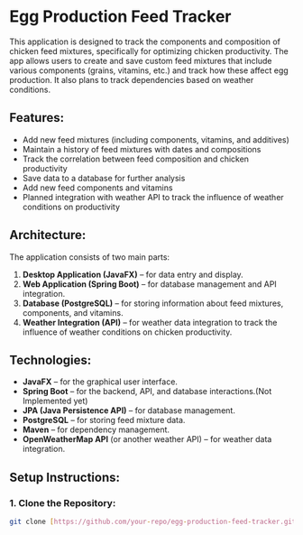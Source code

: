 # Egg Production Feed Tracker

This application is designed to track the components and composition of chicken feed mixtures, specifically for optimizing chicken productivity. The app allows users to create and save custom feed mixtures that include various components (grains, vitamins, etc.) and track how these affect egg production. It also plans to track dependencies based on weather conditions.

## Features:
- Add new feed mixtures (including components, vitamins, and additives)
- Maintain a history of feed mixtures with dates and compositions
- Track the correlation between feed composition and chicken productivity
- Save data to a database for further analysis
- Add new feed components and vitamins
- Planned integration with weather API to track the influence of weather conditions on productivity

## Architecture:
The application consists of two main parts:
1. **Desktop Application (JavaFX)** – for data entry and display.
2. **Web Application (Spring Boot)** – for database management and API integration.
3. **Database (PostgreSQL)** – for storing information about feed mixtures, components, and vitamins.
4. **Weather Integration (API)** – for weather data integration to track the influence of weather conditions on chicken productivity.

## Technologies:
- **JavaFX** – for the graphical user interface.
- **Spring Boot** – for the backend, API, and database interactions.(Not Implemented yet)
- **JPA (Java Persistence API)** – for database management.
- **PostgreSQL** – for storing feed mixture data.
- **Maven** – for dependency management.
- **OpenWeatherMap API** (or another weather API) – for weather data integration.

## Setup Instructions:

### 1. Clone the Repository:
```bash
git clone [https://github.com/your-repo/egg-production-feed-tracker.git](https://github.com/mazurmaksim/statistic.git)
